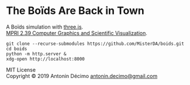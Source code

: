 # The Boïds Are Back in Town

A Boïds simulation with [three.js](https://threejs.org).  
[MPRI 2.39 Computer Graphics and Scientific Visualization](https://wikimpri.dptinfo.ens-cachan.fr/doku.php?id=cours:c-2-39).

``` shell
git clone --recurse-submodules https://github.com/MisterDA/boids.git
cd boids
python -m http.server &
xdg-open http://localhost:8000
```

MIT License  
Copyright © 2019 Antonin Décimo <antonin.decimo@gmail.com>

